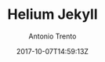 ---
title: "Helium Jekyll"
github: https://github.com/heliumjk/heliumjk.github.io
demo: https://heliumjk.github.io/
author: Antonio Trento

ssg:
  - Jekyll
cms:
  - No Cms
date: 2017-10-07T14:59:13Z
github_branch: master
---